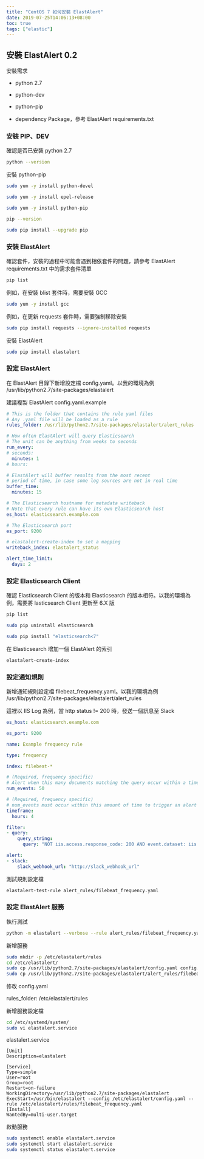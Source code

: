 ```yaml
---
title: "CentOS 7 如何安裝 ElastAlert"
date: 2019-07-25T14:06:13+08:00
toc: true
tags: ["elastic"]
---
```


<!--more-->

## 安裝 ElastAlert 0.2

安裝需求

* python 2.7

* python-dev

* python-pip

* dependency Package，參考 ElastAlert requirements.txt

### 安裝 PIP、DEV

確認是否已安裝 python 2.7

```bash
python --version
```

安裝 python-pip

```bash
sudo yum -y install python-devel

sudo yum -y install epel-release

sudo yum -y install python-pip

pip --version

sudo pip install --upgrade pip
```

### 安裝 ElastAlert

確認套件，安裝的過程中可能會遇到相依套件的問題，請參考 ElastAlert requirements.txt 中的需求套件清單

```bash
pip list
```

例如，在安裝 blist 套件時，需要安裝 GCC

```bash
sudo yum -y install gcc
```

例如，在更新 requests 套件時，需要強制移除安裝

```bash
sudo pip install requests --ignore-installed requests
```

安裝 ElastAlert

```bash
sudo pip install elastalert
```

### 設定 ElastAlert

在 ElastAlert 目錄下新增設定檔 config.yaml。以我的環境為例 /usr/lib/python2.7/site-packages/elastalert

建議複製 ElastAlert config.yaml.example

```yaml
# This is the folder that contains the rule yaml files
# Any .yaml file will be loaded as a rule
rules_folder: /usr/lib/python2.7/site-packages/elastalert/alert_rules

# How often ElastAlert will query Elasticsearch
# The unit can be anything from weeks to seconds
run_every:
# seconds:
  minutes: 1
# hours:

# ElastAlert will buffer results from the most recent
# period of time, in case some log sources are not in real time
buffer_time:
  minutes: 15

# The Elasticsearch hostname for metadata writeback
# Note that every rule can have its own Elasticsearch host
es_host: elasticsearch.example.com

# The Elasticsearch port
es_port: 9200

# elastalert-create-index to set a mapping
writeback_index: elastalert_status

alert_time_limit:
  days: 2
```

### 設定 Elasticsearch Client

確認 Elasticsearch Client 的版本和 Elasticsearch 的版本相符。以我的環境為例，需要將 lasticsearch Client 更新至 6.X 版

```bash
pip list

sudo pip uninstall elasticsearch

sudo pip install "elasticsearch<7"
```

在 Elasticsearch 增加一個 ElastAlert 的索引

```bash
elastalert-create-index
```

### 設定通知規則

新增通知規則設定檔 filebeat_frequency.yaml。以我的環境為例 /usr/lib/python2.7/site-packages/elastalert/alert_rules

這裡以 IIS Log 為例，當 http status != 200 時，發送一個訊息至 Slack

```yaml
es_host: elasticsearch.example.com

es_port: 9200

name: Example frequency rule

type: frequency

index: filebeat-*

# (Required, frequency specific)
# Alert when this many documents matching the query occur within a timeframe
num_events: 50

# (Required, frequency specific)
# num_events must occur within this amount of time to trigger an alert
timeframe:
  hours: 4

filter:
- query:
    query_string:
      query: "NOT iis.access.response_code: 200 AND event.dataset: iis.access"

alert:
- slack:
    slack_webhook_url: "http://slack_webhook_url"
```

測試規則設定檔

```bash
elastalert-test-rule alert_rules/filebeat_frequency.yaml
```

### 設定 ElastAlert 服務

執行測試

```bash
python -m elastalert --verbose --rule alert_rules/filebeat_frequency.yaml
```

新增服務

```bash
sudo mkdir -p /etc/elastalert/rules
cd /etc/elastalert/
sudo cp /usr/lib/python2.7/site-packages/elastalert/config.yaml config.yaml
sudo cp /usr/lib/python2.7/site-packages/elastalert/alert_rules/filebeat_frequency.yaml rules/filebeat_frequency.yaml
```

修改 config.yaml

rules_folder: /etc/elastalert/rules

新增服務設定檔

```bash
cd /etc/systemd/system/
sudo vi elastalert.service
```

elastalert.service

```text
[Unit]
Description=elastalert

[Service]
Type=simple
User=root
Group=root
Restart=on-failure
WorkingDirectory=/usr/lib/python2.7/site-packages/elastalert
ExecStart=/usr/bin/elastalert --config /etc/elastalert/config.yaml --rule /etc/elastalert/rules/filebeat_frequency.yaml
[Install]
WantedBy=multi-user.target
```

啟動服務

```bash
sudo systemctl enable elastalert.service
sudo systemctl start elastalert.service
sudo systemctl status elastalert.service
```
